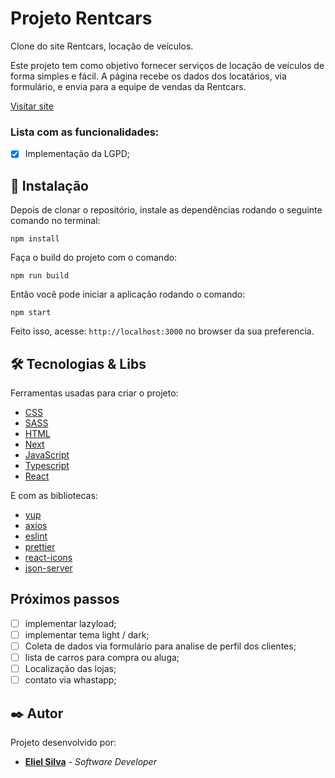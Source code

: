 # Projeto Rentcars

Clone do site Rentcars, locação de veículos.

Este projeto tem como objetivo fornecer serviços de locação de veículos de forma simples e fácil.
A página recebe os dados dos locatários, via formulário, e envia para a equipe de vendas da Rentcars.

[Visitar site](https://rentcars-automoveis.vercel.app/)

### Lista com as funcionalidades:

- [x] Implementação da LGPD;

## 🔧 Instalação

Depois de clonar o repositório, instale as dependências rodando o seguinte comando no terminal:

```
npm install
```

Faça o build do projeto com o comando:

```
npm run build
```

Então você pode iniciar a aplicação rodando o comando:

```
npm start
```

Feito isso, acesse: `http://localhost:3000` no browser da sua preferencia.

## 🛠️ Tecnologias & Libs

Ferramentas usadas para criar o projeto:

- [CSS](https://developer.mozilla.org/pt-BR/docs/Web/CSS)
- [SASS](https://sass-lang.com/)
- [HTML](https://developer.mozilla.org/pt-BR/docs/Web/HTML)
- [Next](https://nextjs.org/)
- [JavaScript](https://developer.mozilla.org/pt-BR/docs/Web/JavaScript)
- [Typescript](https://www.typescriptlang.org/)
- [React](https://reactjs.org/)

E com as bibliotecas:

- [yup](https://www.npmjs.com/package/yup)
- [axios](https://axios-http.com/ptbr/docs/intro)
- [eslint](https://eslint.org/)
- [prettier](https://prettier.io/)
- [react-icons](https://react-icons.github.io/react-icons/)
- [json-server](https://www.npmjs.com/package/json-server)

## Próximos passos

- [ ] implementar lazyload;
- [ ] implementar tema light / dark;
- [ ] Coleta de dados via formulário para analise de perfil dos clientes;
- [ ] lista de carros para compra ou aluga;
- [ ] Localização das lojas;
- [ ] contato via whastapp;

## ✒️ Autor

Projeto desenvolvido por:

- **[Eliel Silva](https://github.com/Eliel-Silva-dev)** - _Software Developer_
